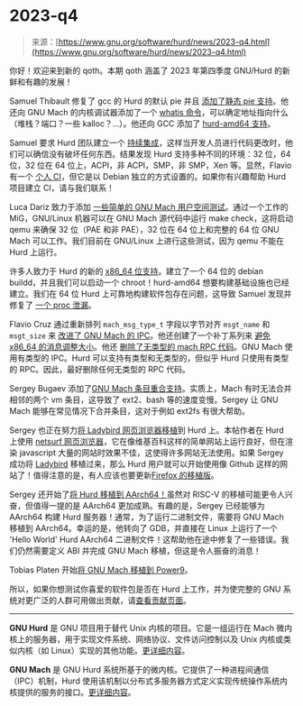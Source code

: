 <!--yml

类别：未分类

日期：2024-05-27 14:39:35

-->

# 2023-q4

> 来源：[https://www.gnu.org/software/hurd/news/2023-q4.html](https://www.gnu.org/software/hurd/news/2023-q4.html)

你好！欢迎来到新的 qoth。本期 qoth 涵盖了 2023 年第四季度 GNU/Hurd 的新鲜和有趣的发展！

Samuel Thibault 修复了 gcc 的 Hurd 的默认 pie 并且 [添加了静态 pie 支持](https://lists.gnu.org/archive/html/bug-hurd/2023-10/msg00061.html)。他还向 GNU Mach 的内核调试器添加了一个 [whatis 命令](https://lists.gnu.org/archive/html/bug-hurd/2023-10/msg00007.html)，可以确定地址指向什么（堆栈？端口？一些 kalloc？...）。他还向 GCC 添加了 [hurd-amd64 支持](https://lists.debian.org/debian-hurd/2023/11/msg00039.html)。

Samuel 要求 Hurd 团队建立一个 [持续集成](https://lists.gnu.org/archive/html/bug-hurd/2023-12/msg00007.html)，这样当开发人员进行代码更改时，他们可以确信没有破坏任何东西。结果发现 Hurd 支持多种不同的环境：32 位，64 位，32 位在 64 位上，ACPI，非 ACPI，SMP，非 SMP，Xen 等。显然，Flavio 有一个 [个人 CI](https://github.com/flavioc/cross-hurd/actions/runs/7080757561)，但它是以 Debian 独立的方式设置的。如果你有兴趣帮助 Hurd 项目建立 CI，请与我们联系！

Luca Dariz 致力于添加 [一些简单的 GNU Mach 用户空间测试](https://lists.gnu.org/archive/html/bug-hurd/2023-10/msg00031.html)。通过一个工作的 MiG，GNU/Linux 机器可以在 GNU Mach 源代码中运行 make check，这将启动 qemu 来确保 32 位（PAE 和非 PAE），32 位在 64 位上和完整的 64 位 GNU Mach 可以工作。我们目前在 GNU/Linux 上进行这些测试，因为 qemu 不能在 Hurd 上运行。

许多人致力于 Hurd 的新的 [x86_64 位支持](https://lists.gnu.org/archive/html/bug-hurd/2023-10/msg00036.html)。建立了一个 64 位的 debian buildd，并且我们可以启动一个 chroot！hurd-amd64 想要构建基础设施也已经建立。我们在 64 位 Hurd 上可靠地构建软件包存在问题，这导致 Samuel 发现并修复了 [一个 proc 泄漏](https://lists.gnu.org/archive/html/bug-hurd/2023-11/msg00035.html)。

Flavio Cruz 通过重新排列 `mach_msg_type_t` 字段以字节对齐 `msgt_name` 和 `msgt_size` 来 [改进了 GNU Mach 的 IPC](https://lists.gnu.org/archive/html/bug-hurd/2023-11/msg00033.html)。他还创建了一个补丁系列来 [避免 x86_64 的消息调整大小](https://lists.gnu.org/archive/html/bug-hurd/2023-11/msg00028.html)。他还 [删除了无类型的 mach RPC 代码](https://lists.gnu.org/archive/html/bug-hurd/2023-11/msg00026.html)。GNU Mach 使用有类型的 IPC。Hurd 可以支持有类型和无类型的，但似乎 Hurd 只使用有类型的 RPC。因此，最好删除任何无类型的 RPC 代码。

Sergey Bugaev 添加了[GNU Mach 条目重合支持](https://darnassus.sceen.net/~hurd-web/open_issues/gnumach_vm_map_entry_forward_merging/)。实质上，Mach 有时无法合并相邻的两个 vm 条目，这导致了 ext2、bash 等的速度变慢。Sergey 让 GNU Mach 能够在常见情况下合并条目，这对于例如 ext2fs 有很大帮助。

Sergey 也正在努力[将 Ladybird 网页浏览器移植](https://lists.gnu.org/archive/html/bug-hurd/2023-11/msg00013.html)到 Hurd 上。本帖作者在 Hurd 上使用 [netsurf 网页浏览器](https://www.netsurf-browser.org/)，它在像维基百科这样的简单网站上运行良好，但在渲染 javascript 大量的网站时效果不佳，这使得许多网站无法使用。如果 Sergey 成功将 [Ladybird](https://ladybird.dev/) 移植过来，那么 Hurd 用户就可以开始使用像 Github 这样的网站了！值得注意的是，有人应该也要更新[Firefox 的移植版](https://lists.debian.org/debian-hurd/2014/09/msg00070.html)。

Sergey 还开始了[将 Hurd 移植到 AArch64！](https://lists.gnu.org/archive/html/bug-hurd/2023-12/msg00110.html)虽然对 RISC-V 的移植可能更令人兴奋，但值得一提的是 AArch64 更加成熟。有趣的是，Sergey 已经能够为 AArch64 构建 Hurd 服务器！通常，为了运行二进制文件，需要将 GNU Mach 移植到 AArch64。幸运的是，他转向了 GDB，并直接在 Linux 上运行了一个 'Hello World' Hurd AArch64 二进制文件！这帮助他在途中修复了一些错误。我们仍然需要定义 ABI 并完成 GNU Mach 移植，但这是令人振奋的消息！

Tobias Platen 开始[将 GNU Mach 移植到 Power9](https://lists.gnu.org/archive/html/bug-hurd/2023-10/msg00021.html)。

所以，如果你想测试你喜爱的软件包是否在 Hurd 上工作，并为使完整的 GNU 系统对更广泛的人群可用做出贡献，请[查看贡献页面](../contributing.html)。

* * *

**GNU Hurd** 是 GNU 项目用于替代 Unix 内核的项目。它是一组运行在 Mach 微内核上的服务器，用于实现文件系统、网络协议、文件访问控制以及 Unix 内核或类似内核（如 Linux）实现的其他功能。[更详细内容](../hurd/documentation.html)。

**GNU Mach** 是 GNU Hurd 系统所基于的微内核。它提供了一种进程间通信（IPC）机制，Hurd 使用该机制以分布式多服务器方式定义实现传统操作系统内核提供的服务的接口。[更详细内容](../microkernel/mach/gnumach.html)。
